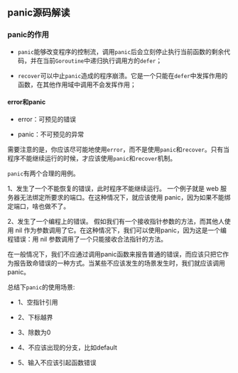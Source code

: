 ## panic源码解读

### panic的作用

- `panic`能够改变程序的控制流，调用`panic`后会立刻停止执行当前函数的剩余代码，并在当前`Goroutine`中递归执行调用方的`defer`；  

- `recover`可以中止`panic`造成的程序崩溃。它是一个只能在`defer`中发挥作用的函数，在其他作用域中调用不会发挥作用；  


#### error和panic

- error：可预见的错误

- panic：不可预见的异常

需要注意的是，你应该尽可能地使用`error`，而不是使用`panic`和`recover`。只有当程序不能继续运行的时候，才应该使用`panic`和`recover`机制。    

`panic`有两个合理的用例。  

1、发生了一个不能恢复的错误，此时程序不能继续运行。 一个例子就是 web 服务器无法绑定所要求的端口。在这种情况下，就应该使用 panic，因为如果不能绑定端口，啥也做不了。  

2、发生了一个编程上的错误。 假如我们有一个接收指针参数的方法，而其他人使用 nil 作为参数调用了它。在这种情况下，我们可以使用panic，因为这是一个编程错误：用 nil 参数调用了一个只能接收合法指针的方法。  

在一般情况下，我们不应通过调用panic函数来报告普通的错误，而应该只把它作为报告致命错误的一种方式。当某些不应该发生的场景发生时，我们就应该调用panic。  

总结下`panic`的使用场景:  

- 1、空指针引用

- 2、下标越界

- 3、除数为0

- 4、不应该出现的分支，比如default

- 5、输入不应该引起函数错误  